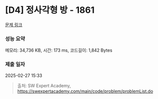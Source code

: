 # [D4] 정사각형 방 - 1861 

[문제 링크](https://swexpertacademy.com/main/code/problem/problemDetail.do?contestProbId=AV5LtJYKDzsDFAXc) 

### 성능 요약

메모리: 34,736 KB, 시간: 173 ms, 코드길이: 1,842 Bytes

### 제출 일자

2025-02-27 15:33



> 출처: SW Expert Academy, https://swexpertacademy.com/main/code/problem/problemList.do